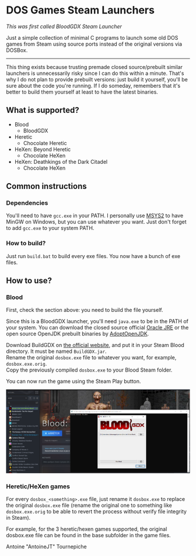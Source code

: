 # DOS Games Steam Launchers

*This was first called BloodGDX Steam 
Launcher*

Just a simple collection of minimal C 
programs to launch some old DOS games
from Steam using source ports instead
of the original versions via DOSBox.

---
This thing exists because trusting premade
closed source/prebuilt similar launchers 
is unnecessarily risky since I can do 
this within a minute.
That's why I do not plan to provide prebuilt
versions: just build it yourself, you'll
be sure about the code you're running.
If I do someday, remembers that it's better
to build them yourself at least to have the
latest binaries.

## What is supported?

- Blood
  - BloodGDX
- Heretic
  - Chocolate Heretic
- HeXen: Beyond Heretic
  - Chocolate HeXen
- HeXen: Deathkings of the Dark Citadel
  - Chocolate HeXen

## Common instructions
### Dependencies

You'll need to have `gcc.exe` in your PATH.
I personally use [MSYS2](https://www.msys2.org/)
to have MinGW on Windows, but you can use whatever
you want.
Just don't forget to add `gcc.exe` to your system
PATH.

### How to build?

Just run `build.bat` to build every exe files.
You now have a bunch of exe files.

## How to use?

### Blood

First, check the section above: you need to build the
file yourself.

Since this is a BloodGDX launcher, you'll 
need `java.exe` to be in the PATH of your
system.
You can download the closed source official
[Oracle JRE](https://www.java.com/download/) 
or the open source OpenJDK prebuilt binaries 
by [AdoptOpenJDK](https://adoptopenjdk.net/).

Download BuildGDX on 
[the official website](https://m210.duke4.net/), 
and put it in your Steam Blood directory. 
It must be named `BuildGDX.jar`. \
Rename the original `dosbox.exe` file to whatever 
you want, for example, `dosbox.exe.orig`. \
Copy the previously compiled `dosbox.exe` to your 
Blood Steam folder.

You can now run the game using the Steam Play button.

![Steam screenshot](.images/Steam_screenshot.png)

### Heretic/HeXen games

For every `dosbox_<something>.exe` file, just
rename it `dosbox.exe` to replace the original
`dosbox.exe` file (rename the original one to
something like `dosbox.exe.orig` to be able to
revert the process without verify file integrity
in Steam).

For example, for the 3 heretic/hexen games supported,
the original dosbox.exe file can be found in the
base subfolder in the game files.

Antoine "AntoineJT" Tournepiche
